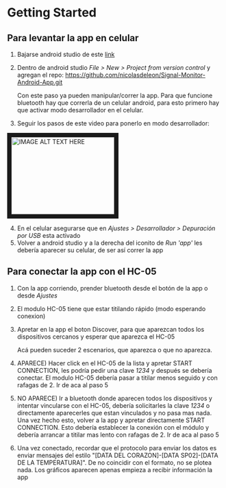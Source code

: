 # Getting Started

## Para levantar la app en celular

1. Bajarse android studio de este [link](https://developer.android.com/studio?hl=es-419&gclid=Cj0KCQiAmL-ABhDFARIsAKywVacUNVs1HonwyqzHIZWnzVFka-tQGQ3dp3wMEyI_QOusjKRM4zEMyzgaAoJWEALw_wcB&gclsrc=aw.ds)
2. Dentro de android studio _File > New > Project from version control_ y agregan el repo: https://github.com/nicolasdeleon/Signal-Monitor-Android-App.git

    Con este paso ya pueden manipular/correr la app. Para que funcione bluetooth hay que correrla de un celular android, para esto primero hay que activar modo desarrollador en el celular.

3. Seguir los pasos de este video para ponerlo en modo desarrollador:

<a href="http://www.youtube.com/watch?feature=player_embedded&v=gn4bRTFicZw
" target="_blank"><img src="http://img.youtube.com/vi/gn4bRTFicZw/0.jpg" 
alt="IMAGE ALT TEXT HERE" width="240" height="180" border="10" /></a>

4. En el celular asegurarse que en _Ajustes > Desarrollador > Depuración por USB_ esta activado
5. Volver a android studio y a la derecha del iconito de _Run 'app'_ les debería aparecer su celular, de ser así correr la app

## Para conectar la app con el HC-05

1. Con la app corriendo, prender bluetooth desde el botón de la app o desde _Ajustes_
2. El modulo HC-05 tiene que estar titilando rápido (modo esperando conexion)
3. Apretar en la app el boton Discover, para que aparezcan todos los dispositivos cercanos y esperar que aparezca el HC-05

    Acá pueden suceder 2 escenarios, que aparezca o que no aparezca.

4. APARECE) Hacer click en el HC-05 de la lista y apretar START CONNECTION, les podría pedir una clave _1234_ y después se debería conectar. El modulo HC-05 debería pasar a titilar menos seguido y con rafagas de 2. Ir de aca al paso 5
4. NO APARECE) Ir a bluetooth donde aparecen todos los dispositivos y intentar vincularse con el HC-05, debería solicitarles la clave _1234_ o directamente aparecerles que estan vinculados y no pasa mas nada. Una vez hecho esto, volver a la app y apretar directamente START CONNECTION. Esto debería establecer la conexión con el módulo y debería arrancar a titilar mas lento con rafagas de 2. Ir de aca al paso 5
5. Una vez conectado, recordar que el protocolo para enviar los datos es enviar mensajes del estilo "[DATA DEL CORAZON]-[DATA SP02]-[DATA DE LA TEMPERATURA]". De no coincidir con el formato, no se plotea nada. Los gráficos aparecen apenas empieza a recibir información la app